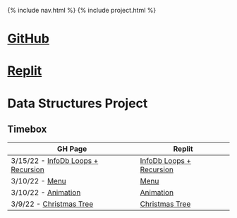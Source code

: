{% include nav.html %}
{% include project.html %}

# [GitHub](https://github.com/PunarvasuS/DataStructures/)
# [Replit](https://replit.com/@LordPotashmallo/)

# Data Structures Project

## Timebox

| GH Page | Replit |
| ------- | ------ |
| 3/15/22 - [InfoDb Loops + Recursion](https://punarvasus.github.io/DataStructures/infodb) | [InfoDb Loops + Recursion](https://replit.com/@LordPotashmallo/Menu#InfoDb.py) |
| 3/10/22 - [Menu](https://punarvasus.github.io/DataStructures/menu) | [Menu](https://replit.com/@LordPotashmallo/Menu#main.py) |
| 3/10/22 - [Animation](https://punarvasus.github.io/DataStructures/anim) | [Animation](https://replit.com/@LordPotashmallo/Menu#animation.py) |
| 3/9/22 - [Christmas Tree](https://punarvasus.github.io/DataStructures/tree) | [Christmas Tree](https://replit.com/@LordPotashmallo/Menu#tree.py) |
